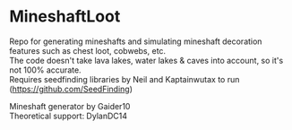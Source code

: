 # MineshaftLoot

Repo for generating mineshafts and simulating mineshaft decoration features such as chest loot, cobwebs, etc.  
The code doesn't take lava lakes, water lakes & caves into account, so it's not 100% accurate.  
Requires seedfinding libraries by Neil and Kaptainwutax to run (https://github.com/SeedFinding)

Mineshaft generator by Gaider10  
Theoretical support: DylanDC14  
